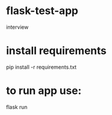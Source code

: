# flask-test-app
interview

# install requirements
pip install -r requirements.txt

# to run app use:
flask run
